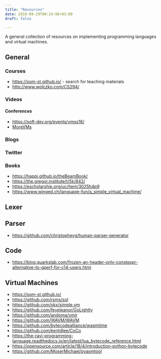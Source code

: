```yaml
---
title: "Resources"
date: 2018-09-29T00:24:06+03:00
draft: false

---
```


A general collection of resources on implementing programming languages and
virtual machines.

<!--more-->


## General

### Courses

- https://som-st.github.io/ - search for teaching materials
- http://www.wolczko.com/CS294/

### Videos

#### Conferences

- https://soft-dev.org/events/vmss16/
- [MoreVMs](https://www.youtube.com/c/programmingconf/playlists)

### Blogs

### Twitter

### Books

- https://happi.github.io/theBeamBook/
- https://the.gregor.institute/t/5k/842/
- https://escholarship.org/uc/item/3025h4p9
- https://www.winged.ch/language-fun/a_simple_virtual_machine/

## Lexer

## Parser

- https://github.com/christophevg/human-parser-generator


## Code

- https://blog.quarkslab.com/frozen-an-header-only-constexpr-alternative-to-gperf-for-c14-users.html

## Virtual Machines

- https://som-st.github.io/
- https://github.com/rsms/sol
- https://github.com/skx/simple.vm
- https://github.com/feyeleanor/GoLightly
- https://github.com/andoma/vmir
- https://github.com/WAVM/WAVM
- https://github.com/bytecodealliance/wasmtime
- https://github.com/kentdlee/CoCo
- https://the-ravi-programming-language.readthedocs.io/en/latest/lua_bytecode_reference.html
- https://opensource.com/article/18/4/introduction-python-bytecode
- https://github.com/MoserMichael/pyasmtool
